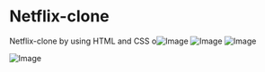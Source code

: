 # Netflix-clone
Netflix-clone by using HTML and CSS
o![Image](https://github.com/user-attachments/assets/40c0d964-489c-4c0c-87c7-75fcb1ffc09c)
![Image](https://github.com/user-attachments/assets/d83ed843-3d74-4dd9-b10b-76f22a841775)
![Image](https://github.com/user-attachments/assets/194a14c1-5ff5-4ae9-8561-b10ee2064165)

![Image](https://github.com/user-attachments/assets/32dd2026-4c2c-49fb-bc49-0584d050d235)



